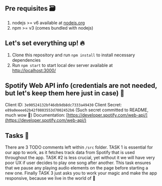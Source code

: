 ## Pre requisites 🗃
1. nodejs >= v6 available at [nodejs.org](https://nodejs.org/en)
1. npm >= v3 (comes bundled with nodejs)

## Let's set everything up! 🔥
1. Clone this repository and run `npm install` to install necessary dependencies
2. Run `npm start` to start local dev server available at [http://localhost:3000/](http://localhost:3000/)

## Spotify Web API info (credentials are not needed, but let's keep them here just in case) 🎷
Client ID: `3e90524132bf46db9db8dc7333a49430`
Client Secret: `e89a0eeee62b42f0803553d7002452b6` (Such secret committed to README, much wow 👀)
Documentation: [https://developer.spotify.com/web-api/](https://developer.spotify.com/web-api/)

## Tasks 🚨
There are 3 TODO comments left within `/src` folder. TASK 1 is essential
for our app to work, as it fetches track data from Spotify that is used throughout
the app. TASK #2 is less crucial, yet without it we will have very poor UX if user
decides to play one song after another. This task ensures that we pause any playing
audio elements on the page before starting a new one. Finally TASK 3 just asks you
to work your magic and make the app responsive, because we live in the world of 📱
